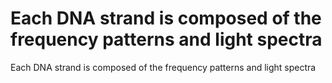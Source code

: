 # Each DNA strand is composed of the frequency patterns and light spectra

Each DNA strand is composed of the frequency patterns and light spectra